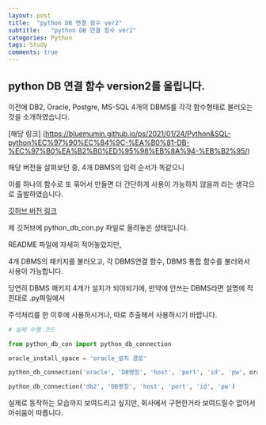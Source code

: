 ```yaml
---
layout: post
title:  "python DB 연결 함수 ver2"
subtitle:   "python DB 연결 함수 ver2"
categories: Python
tags: Study
comments: true
---
```


## python DB 연결 함수 version2를 올립니다.

이전에 DB2, Oracle, Postgre, MS-SQL 4개의 DBMS를 각각 함수형태로 불러오는 것을 소개하였습니다.

[해당 링크] (https://bluemumin.github.io/ps/2021/01/24/Python&SQL-python%EC%97%90%EC%84%9C-%EA%B0%81-DB-%EC%97%B0%EA%B2%B0%ED%95%98%EB%8A%94-%EB%B2%95/)

해당 버전을 살펴보던 중, 4개 DBMS의 입력 순서가 똑같으니

이를 하나의 함수로 또 묶어서 만들면 더 간단하게 사용이 가능하지 않을까 라는 생각으로 출발하였습니다.

[깃허브 버전 링크](https://github.com/bluemumin/python_db_connection)

제 깃허브에 python_db_con.py 파일로 올려놓은 상태입니다.

README 파일에 자세히 적어놓았지만,

4개 DBMS의 패키지를 불러오고, 각 DBMS연결 함수, DBMS 통합 함수를 불러와서 사용이 가능합니다.

당연히 DBMS 패키지 4개가 설치가 되야되기에, 만약에 안쓰는 DBMS라면 설명에 적힌대로 .py파일에서

주석처리를 한 이후에 사용하시거나, 따로 추출해서 사용하시기 바랍니다.

```python
# 실제 수행 코드

from python_db_con import python_db_connection

oracle_install_space = 'oracle_설치 경로'

python_db_connection('oracle', 'DB명칭', 'host', 'port', 'id', 'pw', oracle_install_space)

python_db_connection('db2', 'DB명칭', 'host', 'port', 'id', 'pw')
```

실제로 동작하는 모습까지 보여드리고 싶지만, 회사에서 구현한거라 보여드릴수 없어서 아쉬움이 따릅니다.